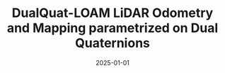 ---
title: DualQuat-LOAM LiDAR Odometry and Mapping parametrized on Dual Quaternions
authors:
#- Edison P. Velasco-Sanchez
#- Luis F. Recalde
- Guanrui Li
#- Francisco A. Candelas-Herias
#- Santiago T. Puente-Mendez
#- Fernando Torres-Medina
date: '2025-01-01'
show_date: false
publishDate: '2025-10-03T23:48:37.397281Z'
publication_types:
- article-journal
publication: '*Robotics and Autonomous Systems*'
summary: '*Robotics and Autonomous Systems*, 2025'

links:

url_pdf: https://arxiv.org/abs/2410.13541
url_code: https://github.com/AUROVA-LAB/aurova_odom/tree/main/dualquat_LOAM
#url_dataset: '#'
#url_poster: '#'
url_project: https://aurova-projects.github.io/dualquat_loam/
#url_slides: ''
#url_source: '#'
url_video: https://www.youtube.com/watch?v=4RgnAGatIVw

# links:
# - name: ""
#   url: ""

image:
  caption: ''
  focal_point: ""
  preview_only: false
---